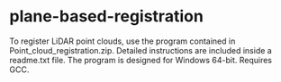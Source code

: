 # plane-based-registration

To register LiDAR point clouds, use the program contained in Point_cloud_registration.zip. Detailed instructions are included inside a readme.txt file.
The program is designed for Windows 64-bit. Requires GCC.
